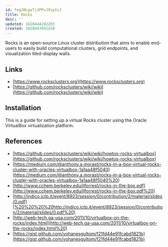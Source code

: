 ```yaml
---
id: feg2BLgaTj3PPvJ9jpIxJ
title: Rocks
desc: ''
updated: 1628444202203
created: 1628443991428
---
```


Rocks is an open-source Linux cluster distribution that aims to enable end-users to easily build computational clusters, grid endpoints, and visualization tiled-display walls.

## Links

- [https://www.rocksclusters.org](https://www.rocksclusters.org)
- [https://github.com/rocksclusters/wiki/wiki](https://github.com/rocksclusters/wiki/wiki)

## Installation

This is a guide for setting up a virtual Rocks cluster using the Oracle VirtualBox virtualization platform.

## References

- [https://github.com/rocksclusters/wiki/wiki/howtos-rocks-virtualbox](https://github.com/rocksclusters/wiki/wiki/howtos-rocks-virtualbox)
- [https://medium.com/@anthony.a.morast/rocks-in-a-box-virtual-rocks-cluster-with-oracles-virtualbox-1a1aa48f5040](https://medium.com/@anthony.a.morast/rocks-in-a-box-virtual-rocks-cluster-with-oracles-virtualbox-1a1aa48f5040%20)
- [http://www.cchem.berkeley.edu/jlforrest/rocks-in-the-box.pdf](http://www.cchem.berkeley.edu/jlforrest/rocks-in-the-box.pdf%20)
- [http://indico.ictp.it/event/8923/session/0/contribution/2/material/slides/0.pdf](%20%20%20%20http://indico.ictp.it/event/8923/session/0/contribution/2/material/slides/0.pdf%20)
- [http://web-tech.ga-usa.com/2011/10/virtualbox-on-the-rocks/index.html](http://web-tech.ga-usa.com/2011/10/virtualbox-on-the-rocks/index.html%20)
- [https://gist.github.com/yohanesgultom/f21fd44e91fcabd1821b](https://gist.github.com/yohanesgultom/f21fd44e91fcabd1821b)
